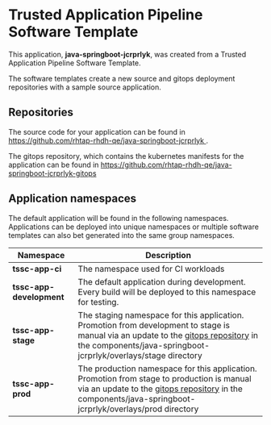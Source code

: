 # Trusted Application Pipeline Software Template

This application, **java-springboot-jcrprlyk**, was created from a Trusted Application Pipeline Software Template.

The software templates create a new source and gitops deployment repositories with a sample source application. 

## Repositories

The source code for your application can be found in [https://github.com/rhtap-rhdh-qe/java-springboot-jcrprlyk ](https://github.com/rhtap-rhdh-qe/java-springboot-jcrprlyk ).
 
The gitops repository, which contains the kubernetes manifests for the application can be found in 
[https://github.com/rhtap-rhdh-qe/java-springboot-jcrprlyk-gitops ](https://github.com/rhtap-rhdh-qe/java-springboot-jcrprlyk-gitops ) 

## Application namespaces 

The default application will be found in the following namespaces. Applications can be deployed into unique namespaces or multiple software templates can also bet generated into the same group namespaces.  

|  Namespace   |  Description   |  
| -------- | -------- |
| **tssc-app-ci** | The namespace used for CI workloads |
| **tssc-app-development** | The default application during development. Every build will be deployed to this namespace for testing. |
| **tssc-app-stage** | The staging namespace for this application. Promotion from development to stage is manual via an update to the [gitops repository](https://github.com/rhtap-rhdh-qe/java-springboot-jcrprlyk-gitops ) in the components/java-springboot-jcrprlyk/overlays/stage directory |
| **tssc-app-prod** | The production namespace for this application. Promotion from stage to production is manual via an update to the [gitops repository](https://github.com/rhtap-rhdh-qe/java-springboot-jcrprlyk-gitops ) in the components/java-springboot-jcrprlyk/overlays/prod directory |